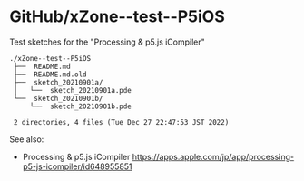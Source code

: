 # GitHub/xZone--test--P5iOS

Test sketches for the "Processing & p5.js iCompiler"

    ./xZone--test--P5iOS
     ├──  README.md
     ├──  README.md.old
     ├──  sketch_20210901a/
     │   └──  sketch_20210901a.pde
     └──  sketch_20210901b/
         └──  sketch_20210901b.pde
     
     2 directories, 4 files (Tue Dec 27 22:47:53 JST 2022)


See also:

* Processing & p5.js iCompiler
https://apps.apple.com/jp/app/processing-p5-js-icompiler/id648955851
